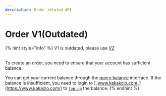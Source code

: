 ```yaml
---
description: Order related API
---
```


# Order V1(Outdated)

{% hint style="info" %}
V1 is outdated, please use [V2](../order-1/)

\
To create an order, you need to ensure that your account has sufficient balance.

You can get your current balance through the [query balance](../payment/query-balance.md) interface. If the balance is insufficient, you need to login to [_www.kakakclo.com_](https://www.kakaclo.com/) to [`top up`](https://www.kakaclo.com/personal-center/payment-manage) the balance.
{% endhint %}
